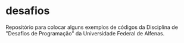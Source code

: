 # desafios
Repositório para colocar alguns exemplos de códigos da Disciplina de "Desafios de Programação" da Universidade Federal de Alfenas.
